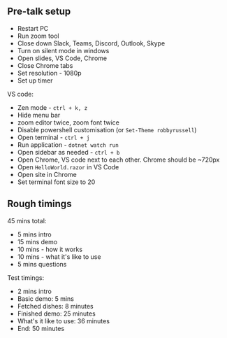 ## Pre-talk setup

* Restart PC
* Run zoom tool
* Close down Slack, Teams, Discord, Outlook, Skype
* Turn on silent mode in windows
* Open slides, VS Code, Chrome
* Close Chrome tabs
* Set resolution - 1080p
* Set up timer

VS code:
* Zen mode - `ctrl + k, z` 
* Hide menu bar
* zoom editor twice, zoom font twice
* Disable powershell customisation (or `Set-Theme robbyrussell`)
* Open terminal - `ctrl + j`
* Run application - `dotnet watch run`
* Open sidebar as needed - `ctrl + b`
* Open Chrome, VS code next to each other. Chrome should be ~720px
* Open `HelloWorld.razor` in VS Code
* Open site in Chrome
* Set terminal font size to 20


## Rough timings
45 mins total:
* 5 mins intro
* 15 mins demo
* 10 mins - how it works
* 10 mins - what it's like to use
* 5 mins questions


Test timings:
* 2 mins intro
* Basic demo: 5 mins
* Fetched dishes: 8 minutes
* Finished demo: 25 minutes
* What's it like to use: 36 minutes
* End: 50 minutes
